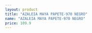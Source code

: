 ```yaml
---
layout: product
title: "AZALEIA MAYA PAPETE-970 NEGRO"
name: "AZALEIA MAYA PAPETE-970 NEGRO"
price: 109.9
---
```

